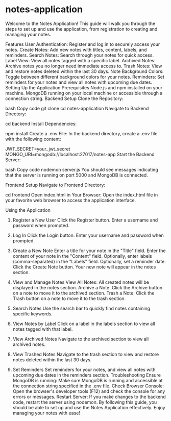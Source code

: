 ﻿# notes-application
Welcome to the Notes Application! This guide will walk you through the steps to set up and use the application, from registration to creating and managing your notes.

Features
User Authentication: Register and log in to securely access your notes.
Create Notes: Add new notes with titles, content, labels, and reminders.
Search Notes: Search through your notes for quick access.
Label View: View all notes tagged with a specific label.
Archived Notes: Archive notes you no longer need immediate access to.
Trash Notes: View and restore notes deleted within the last 30 days.
Note Background Colors: Toggle between different background colors for your notes.
Reminders: Set reminders for your notes and view all notes with upcoming due dates.
Setting Up the Application
Prerequisites
Node.js and npm installed on your machine.
MongoDB running on your local machine or accessible through a connection string.
Backend Setup
Clone the Repository:

bash
Copy code
git clone <repository-url>
cd notes-application
Navigate to Backend Directory:

cd backend
Install Dependencies:

npm install
Create a .env File:
In the backend directory, create a .env file with the following content:


JWT_SECRET=your_jwt_secret
MONGO_URI=mongodb://localhost:27017/notes-app
Start the Backend Server:

bash
Copy code
nodemon server.js
You should see messages indicating that the server is running on port 5000 and MongoDB is connected.

Frontend Setup
Navigate to Frontend Directory:

cd frontend
Open index.html in Your Browser:
Open the index.html file in your favorite web browser to access the application interface.

Using the Application
1. Register a New User
Click the Register button.
Enter a username and password when prompted.
2. Log In
Click the Login button.
Enter your username and password when prompted.
3. Create a New Note
Enter a title for your note in the "Title" field.
Enter the content of your note in the "Content" field.
Optionally, enter labels (comma-separated) in the "Labels" field.
Optionally, set a reminder date.
Click the Create Note button.
Your new note will appear in the notes section.

4. View and Manage Notes
View All Notes: All created notes will be displayed in the notes section.
Archive a Note: Click the Archive button on a note to move it to the archived section.
Trash a Note: Click the Trash button on a note to move it to the trash section.
5. Search Notes
Use the search bar to quickly find notes containing specific keywords.
6. View Notes by Label
Click on a label in the labels section to view all notes tagged with that label.
7. View Archived Notes
Navigate to the archived section to view all archived notes.
8. View Trashed Notes
Navigate to the trash section to view and restore notes deleted within the last 30 days.
9. Set Reminders
Set reminders for your notes, and view all notes with upcoming due dates in the reminders section.
Troubleshooting
Ensure MongoDB is running: Make sure MongoDB is running and accessible at the connection string specified in the .env file.
Check Browser Console: Open the browser's developer tools (F12) and check the console for any errors or messages.
Restart Server: If you make changes to the backend code, restart the server using nodemon.
By following this guide, you should be able to set up and use the Notes Application effectively. Enjoy managing your notes with ease!
